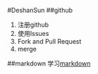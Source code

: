 #DeshanSun 
##github
1. 注册github
2. 使用Issues
3. Fork and Pull Request
4. merge

##markdown
学习[markdown](https://guides.github.com/features/mastering-markdown/?)
